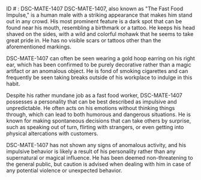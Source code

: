 ID # : DSC-MATE-1407
DSC-MATE-1407, also known as "The Fast Food Impulse," is a human male with a striking appearance that makes him stand out in any crowd. His most prominent feature is a dark spot that can be found near his mouth, resembling a birthmark or a tattoo. He keeps his head shaved on the sides, with a wild and colorful mohawk that he seems to take great pride in. He has no visible scars or tattoos other than the aforementioned markings.

DSC-MATE-1407 can often be seen wearing a gold hoop earring on his right ear, which has been confirmed to be purely decorative rather than a magic artifact or an anomalous object. He is fond of smoking cigarettes and can frequently be seen taking breaks outside of his workplace to indulge in this habit.

Despite his rather mundane job as a fast food worker, DSC-MATE-1407 possesses a personality that can be best described as impulsive and unpredictable. He often acts on his emotions without thinking things through, which can lead to both humorous and dangerous situations. He is known for making spontaneous decisions that can take others by surprise, such as speaking out of turn, flirting with strangers, or even getting into physical altercations with customers.

DSC-MATE-1407 has not shown any signs of anomalous activity, and his impulsive behavior is likely a result of his personality rather than any supernatural or magical influence. He has been deemed non-threatening to the general public, but caution is advised when dealing with him in case of any potential violence or unexpected behavior.